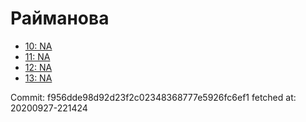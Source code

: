 # Райманова
- [10: NA](10.md)
- [11: NA](11.md)
- [12: NA](12.md)
- [13: NA](13.md)

Commit: f956dde98d92d23f2c02348368777e5926fc6ef1
 fetched at: 20200927-221424
